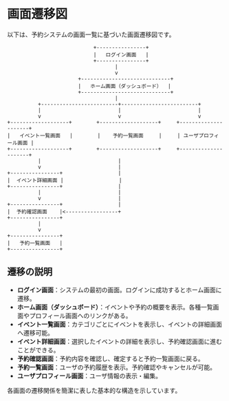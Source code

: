 
# 画面遷移図

以下は、予約システムの画面一覧に基づいた画面遷移図です。

```plaintext
                            +----------------+
                            |   ログイン画面   |
                            +----------------+
                                   |
                                   v
                       +-----------------------------+
                       |   ホーム画面（ダッシュボード）  |
                       +-----------------------------+
                                   |
          +-------------------------+-------------------------+
          |                         |                         |
          v                         v                         v
+-------------------+        +-------------------+     +---------------------+
|   イベント一覧画面   |        |    予約一覧画面     |     | ユーザプロフィール画面 |
+-------------------+        +-------------------+     +---------------------+
          |                         |
          v                         |
+----------------+                  |
|  イベント詳細画面 |                  |
+----------------+                  |
          |                         |
          v                         |
+----------------+                  |
|  予約確認画面    |<-----------------+
+----------------+
          |
          v
+----------------+
|   予約一覧画面   |
+----------------+
```

## 遷移の説明

- **ログイン画面**：システムの最初の画面。ログインに成功するとホーム画面に遷移。
- **ホーム画面（ダッシュボード）**：イベントや予約の概要を表示。各種一覧画面やプロフィール画面へのリンクがある。
- **イベント一覧画面**：カテゴリごとにイベントを表示し、イベントの詳細画面へ遷移可能。
- **イベント詳細画面**：選択したイベントの詳細を表示し、予約確認画面に進むことができる。
- **予約確認画面**：予約内容を確認し、確定すると予約一覧画面に戻る。
- **予約一覧画面**：ユーザの予約履歴を表示。予約確認やキャンセルが可能。
- **ユーザプロフィール画面**：ユーザ情報の表示・編集。

各画面の遷移関係を簡潔に表した基本的な構造を示しています。
